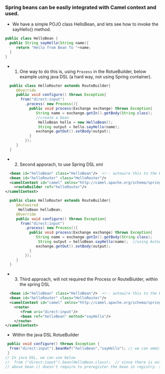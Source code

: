 ### Spring beans can be easily integrated with Camel context and used.

 - We have a simple POJO class HelloBean, and lets see how to invoke the sayHello() method.

```java
public class HelloBean {
  public String sayHello(String name){
     return "Hello from Bean To "+name;
  }
}
```
 - 1. One way to do this is, using `Process` in the RotueBuilder, below example using java DSL (a hard way, not using Spring container).
```java
  public class HelloRouter extends RouteBuilder{
     @Override
     public void configure() throws Exception{
       from("direct:input")
         .process( new Process(){
           public void process(Exchange exchange) throws Exception{
              String name = exchange.getIn().getBody(String.class);
              //create a bean
               HelloBean hello = new HelloBean();
               String output = hello.sayHello(name);
              exchange.getOut().setBody(output);
           }
         });
     }
  }
```

- 2. Second apporach, to use Spring DSL xml
```xml
  <bean id="helloBean" class="HelloBean"/>  <!-- autowire this to the HelloRouter class -->
  <bean id="helloRouter" class="HelloRouter"/>
  <camelContext id="camel" xmlns="http://camel.apache.org/schema/spring">
    <routeBuilder ref="helloRouter"/>
</camelContext>
```
```java
  public class HelloRouter extends RouteBuilder{
     @Autowired
      HelloBean helloBean;
     @Override
     public void configure() throws Exception{
       from("direct:input")
         .process( new Process(){
           public void process(Exchange exchange) throws Exception{
              String name = exchange.getIn().getBody(String.class);
               String output = helloBean.sayHello(name);  //using Autowired bean from spring container
              exchange.getOut().setBody(output);
           }
         });
     }
  }
```
- 3. Third approach, will not required the Process or RouteBiulder, within the spring DSL
```xml
  <bean id="helloBean" class="HelloBean"/>  <!-- autowire this to the HelloRouter class -->
  <bean id="helloRouter" class="HelloRouter"/>
  <camelContext id="camel" xmlns="http://camel.apache.org/schema/spring">
    <route>
       <from uri="direct:input"/>
       <bean ref="helloBean" method="sayHello"/>
    </route>
</camelContext>
```
- Within the java DSL RotueBuilder
```java
 public void configure() throws Exception {
  from("direct:input").beanRef("helloBean","sayHello"); // we can ommit the method name as well, if the bean has ONLY ONE method 
 }
// In java DSL, we can use below 
//  from ("direct:input").bean(HelloBean.class);  // since there is only one method. 
// above bean () doesn't require to preregister the bean in registry. since we are providng the class name in the bean (). 
```
